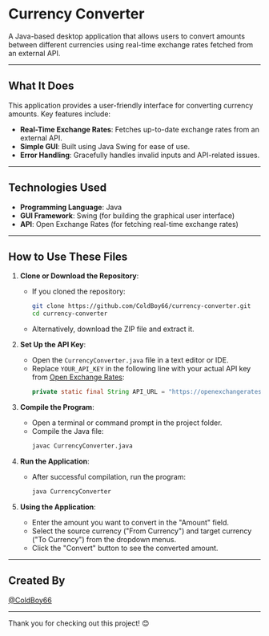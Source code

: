 # Currency Converter

A Java-based desktop application that allows users to convert amounts between different currencies using real-time exchange rates fetched from an external API.

---

## What It Does

This application provides a user-friendly interface for converting currency amounts. Key features include:
- **Real-Time Exchange Rates**: Fetches up-to-date exchange rates from an external API.
- **Simple GUI**: Built using Java Swing for ease of use.
- **Error Handling**: Gracefully handles invalid inputs and API-related issues.

---

## Technologies Used

- **Programming Language**: Java
- **GUI Framework**: Swing (for building the graphical user interface)
- **API**: Open Exchange Rates (for fetching real-time exchange rates)

---

## How to Use These Files

1. **Clone or Download the Repository**:
   - If you cloned the repository:
     ```bash
     git clone https://github.com/ColdBoy66/currency-converter.git
     cd currency-converter
     ```
   - Alternatively, download the ZIP file and extract it.

2. **Set Up the API Key**:
   - Open the `CurrencyConverter.java` file in a text editor or IDE.
   - Replace `YOUR_API_KEY` in the following line with your actual API key from [Open Exchange Rates](https://openexchangerates.org/):
     ```java
     private static final String API_URL = "https://openexchangerates.org/api/latest.json?app_id=YOUR_API_KEY";
     ```

3. **Compile the Program**:
   - Open a terminal or command prompt in the project folder.
   - Compile the Java file:
     ```bash
     javac CurrencyConverter.java
     ```

4. **Run the Application**:
   - After successful compilation, run the program:
     ```bash
     java CurrencyConverter
     ```

5. **Using the Application**:
   - Enter the amount you want to convert in the "Amount" field.
   - Select the source currency ("From Currency") and target currency ("To Currency") from the dropdown menus.
   - Click the "Convert" button to see the converted amount.

---

## Created By

[@ColdBoy66](https://github.com/ColdBoy66)

---

Thank you for checking out this project! 😊
